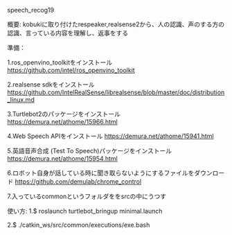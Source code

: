 speech_recog19

概要:
kobukiに取り付けたrespeaker,realsense2から、人の認識、声のする方の認識、言っている内容を理解し、返事をする

準備：

1.ros_openvino_toolkitをインストール
https://github.com/intel/ros_openvino_toolkit

2.realsense sdkをインストール
https://github.com/IntelRealSense/librealsense/blob/master/doc/distribution_linux.md

3.Turtlebot2のパッケージをインストール
https://demura.net/athome/15966.html

4.Web Speech APIをインストール
https://demura.net/athome/15941.html

5.英語音声合成 (Test To Speech)パッケージをインストール
https://demura.net/athome/15954.html

6.ロボット自身が話している時に聞き取らないようにするファイルをダウンロード
https://github.com/demulab/chrome_control

7.入っているcommonというフォルダををsrcの中にうつす

使い方:
1.$ roslaunch turtlebot_bringup minimal.launch

2.$ ./catkin_ws/src/common/executions/exe.bash




